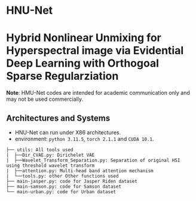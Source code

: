 # HNU-Net
# Hybrid Nonlinear Unmixing for Hyperspectral image via Evidential Deep Learning with Orthogoal Sparse Regularziation
**Note**: HMU-Net codes are intended for academic communication only and may not be used commercially.
## Architectures and Systems
+ HNU-Net can run under X86 architectures.
+ environment: `python 3.11.5`, `torch 2.1.1` and `CUDA 10.1`.
```
├── utils: All tools used
|  ├──Dir_CVAE.py: Dirichelet VAE
|  ├──Wavelet_Transform_Separation.py: Separation of original HSI using threshold wavelet transform
|  ├──attention.py: Multi-head band attention mechanism
|  └──tools.py: other Other functions used
├── main-jasper.py: code for Jasper Riden dataset
├── main-samson.py: code for Samson dataset
└── main-urban.py: code for Urban dataset
```

